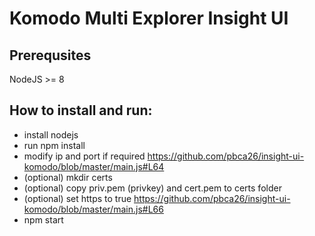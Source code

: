 # Komodo Multi Explorer Insight UI

## Prerequsites
NodeJS >= 8

## How to install and run:
- install nodejs
- run npm install
- modify ip and port if required https://github.com/pbca26/insight-ui-komodo/blob/master/main.js#L64
- (optional) mkdir certs
- (optional) copy priv.pem (privkey) and cert.pem to certs folder
- (optional) set https to true https://github.com/pbca26/insight-ui-komodo/blob/master/main.js#L66
- npm start